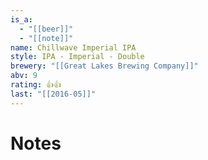 ```yaml
---
is_a:
  - "[[beer]]"
  - "[[note]]"
name: Chillwave Imperial IPA
style: IPA - Imperial - Double
brewery: "[[Great Lakes Brewing Company]]"
abv: 9
rating: 👍👍
last: "[[2016-05]]"
---
```

# Notes

